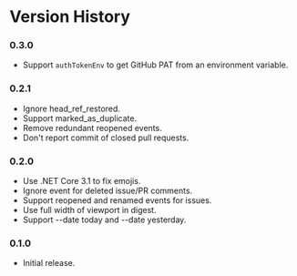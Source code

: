 # Version History

### 0.3.0

* Support `authTokenEnv` to get GitHub PAT from an environment variable.

### 0.2.1

* Ignore head_ref_restored.
* Support marked_as_duplicate.
* Remove redundant reopened events.
* Don't report commit of closed pull requests.

### 0.2.0

* Use .NET Core 3.1 to fix emojis.
* Ignore event for deleted issue/PR comments.
* Support reopened and renamed events for issues.
* Use full width of viewport in digest.
* Support --date today and --date yesterday.

### 0.1.0

* Initial release.
